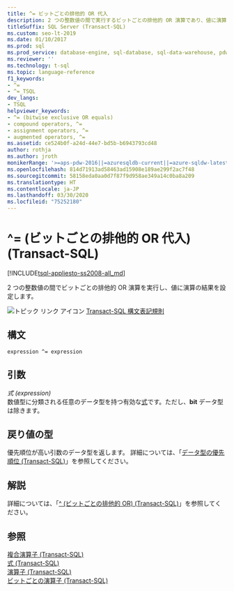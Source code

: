 ```yaml
---
title: ^= ビットごとの排他的 OR 代入
description: 2 つの整数値の間で実行するビットごとの排他的 OR 演算であり、値に演算の結果を設定します。
titleSuffix: SQL Server (Transact-SQL)
ms.custom: seo-lt-2019
ms.date: 01/10/2017
ms.prod: sql
ms.prod_service: database-engine, sql-database, sql-data-warehouse, pdw
ms.reviewer: ''
ms.technology: t-sql
ms.topic: language-reference
f1_keywords:
- ^=
- ^=_TSQL
dev_langs:
- TSQL
helpviewer_keywords:
- ^= (bitwise exclusive OR equals)
- compound operators, ^=
- assignment operators, ^=
- augmented operators, ^=
ms.assetid: ce524b0f-a24d-44e7-bd5b-b6943793cd48
author: rothja
ms.author: jroth
monikerRange: '>=aps-pdw-2016||=azuresqldb-current||=azure-sqldw-latest||>=sql-server-2016||=sqlallproducts-allversions||>=sql-server-linux-2017||=azuresqldb-mi-current'
ms.openlocfilehash: 814d71913ad58463ad15908e189ae299f2ac7f48
ms.sourcegitcommit: 58158eda0aa0d7f87f9d958ae349a14c0ba8a209
ms.translationtype: HT
ms.contentlocale: ja-JP
ms.lasthandoff: 03/30/2020
ms.locfileid: "75252180"
---
```

# <a name="-bitwise-exclusive-or-assignment-transact-sql"></a>^= (ビットごとの排他的 OR 代入) (Transact-SQL)
[!INCLUDE[tsql-appliesto-ss2008-all_md](../../includes/tsql-appliesto-ss2008-all-md.md)]

  2 つの整数値の間でビットごとの排他的 OR 演算を実行し、値に演算の結果を設定します。  
  
 ![トピック リンク アイコン](../../database-engine/configure-windows/media/topic-link.gif "トピック リンク アイコン") [Transact-SQL 構文表記規則](../../t-sql/language-elements/transact-sql-syntax-conventions-transact-sql.md)  
  
## <a name="syntax"></a>構文  
  
```  
expression ^= expression  
```  
  
## <a name="arguments"></a>引数  
 *式 (expression)*  
 数値型に分類される任意のデータ型を持つ有効な[式](../../t-sql/language-elements/expressions-transact-sql.md)です。ただし、**bit** データ型は除きます。  
  
## <a name="result-types"></a>戻り値の型  
 優先順位が高い引数のデータ型を返します。 詳細については、「[データ型の優先順位 &#40;Transact-SQL&#41;](../../t-sql/data-types/data-type-precedence-transact-sql.md)」を参照してください。  
  
## <a name="remarks"></a>解説  
 詳細については、「[^ &#40;ビットごとの排他的 OR&#41; &#40;Transact-SQL&#41;](../../t-sql/language-elements/bitwise-exclusive-or-transact-sql.md)」を参照してください。  
  
## <a name="see-also"></a>参照  
 [複合演算子 &#40;Transact-SQL&#41;](../../t-sql/language-elements/compound-operators-transact-sql.md)   
 [式 &#40;Transact-SQL&#41;](../../t-sql/language-elements/expressions-transact-sql.md)   
 [演算子 &#40;Transact-SQL&#41;](../../t-sql/language-elements/operators-transact-sql.md)   
 [ビットごとの演算子 &#40;Transact-SQL&#41;](../../t-sql/language-elements/bitwise-operators-transact-sql.md)  
  
  
